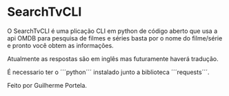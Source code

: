 # SearchTvCLI

O SearchTvCLI é uma plicação CLI em python de código aberto que usa a api OMDB para pesquisa de filmes e séries
basta por o nome do filme/série e pronto você obtem as informações.

Atualmente as respostas são em inglês mas futuramente haverá tradução.

É necessario ter o ´´´python´´´ instalado junto a biblioteca ´´´requests´´´.

Feito por Guilherme Portela.
